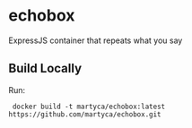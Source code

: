 # echobox
ExpressJS container that repeats what you say

## Build Locally
Run:
```
 docker build -t martyca/echobox:latest https://github.com/martyca/echobox.git
```
